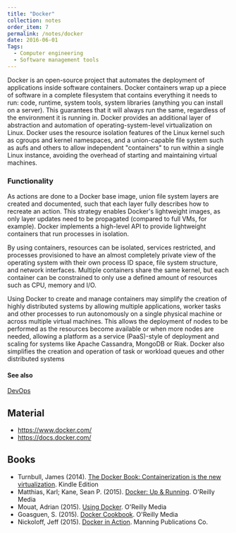 ```yaml
---
title: "Docker"
collection: notes
order_item: 7
permalink: /notes/docker
date: 2016-06-01
Tags:
  - Computer engineering
  - Software management tools
---
```


Docker is an open-source project that automates the deployment of applications inside software containers. Docker containers wrap up a piece of software in a complete filesystem that contains everything it needs to run: code, runtime, system tools, system libraries (anything you can install on a server). This guarantees that it will always run the same, regardless of the environment it is running in.
Docker provides an additional layer of abstraction and automation of operating-system-level virtualization on Linux. Docker uses the resource isolation features of the Linux kernel such as cgroups and kernel namespaces, and a union-capable file system such as aufs and others to allow independent "containers" to run within a single Linux instance, avoiding the overhead of starting and maintaining virtual machines.

### Functionality
As actions are done to a Docker base image, union file system layers are created and documented, such that each layer fully describes how to recreate an action. This strategy enables Docker's lightweight images, as only layer updates need to be propagated (compared to full VMs, for example). Docker implements a high-level API to provide lightweight containers that run processes in isolation.

By using containers, resources can be isolated, services restricted, and processes provisioned to have an almost completely private view of the operating system with their own process ID space, file system structure, and network interfaces. Multiple containers share the same kernel, but each container can be constrained to only use a defined amount of resources such as CPU, memory and I/O.

Using Docker to create and manage containers may simplify the creation of highly distributed systems by allowing multiple applications, worker tasks and other processes to run autonomously on a single physical machine or across multiple virtual machines. This allows the deployment of nodes to be performed as the resources become available or when more nodes are needed, allowing a platform as a service (PaaS)-style of deployment and scaling for systems like Apache Cassandra, MongoDB or Riak. Docker also simplifies the creation and operation of task or workload queues and other distributed systems


#### See also
[DevOps](/notes/devops)


## Material
* https://www.docker.com/
* https://docs.docker.com/




## Books
* Turnbull, James (2014). [The Docker Book: Containerization is the new virtualization](https://www.goodreads.com/book/show/22719521-the-docker-book). Kindle Edition
* Matthias, Karl; Kane, Sean P. (2015). [Docker: Up & Running](https://www.goodreads.com/book/show/25000037-docker). O'Reilly Media
* Mouat, Adrian (2015). [Using Docker](https://www.goodreads.com/book/show/25484101-using-docker). O'Reilly Media
* Goasguen, S. (2015). [Docker Cookbook](https://www.goodreads.com/book/show/24216689-docker-cookbook). O'Reilly Media
* Nickoloff, Jeff (2015). [Docker in Action](https://www.goodreads.com/book/show/23612990-docker-in-action). Manning Publications Co.


